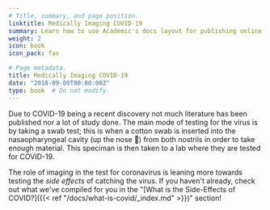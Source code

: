```yaml
---
# Title, summary, and page position.
linktitle: Medically Imaging COVID-19
summary: Learn how to use Academic's docs layout for publishing online courses, software documentation, and tutorials.
weight: 2
icon: book
icon_pack: fas

# Page metadata.
title: Medically Imaging COVID-19
date: "2018-09-09T00:00:00Z"
type: book  # Do not modify.
---
```


Due to COVID-19 being a recent discovery not much literature has been published nor a lot of study done. The main mode of testing for the virus is by taking a swab test; this is when a cotton swab is inserted into the nasaopharyngeal cavity (up the nose :nose:) from both nostrils in order to take enough material. This speciman is then taken to a lab where they are tested for COVID-19.

The role of imaging in the test for coronavirus is leaning more towards testing the _side effects_ of catching the virus. If you haven't already, check out what we've compiled for you in the "[What is the Side-Effects of COVID?]({{< ref "/docs/what-is-covid/_index.md" >}})" section!
